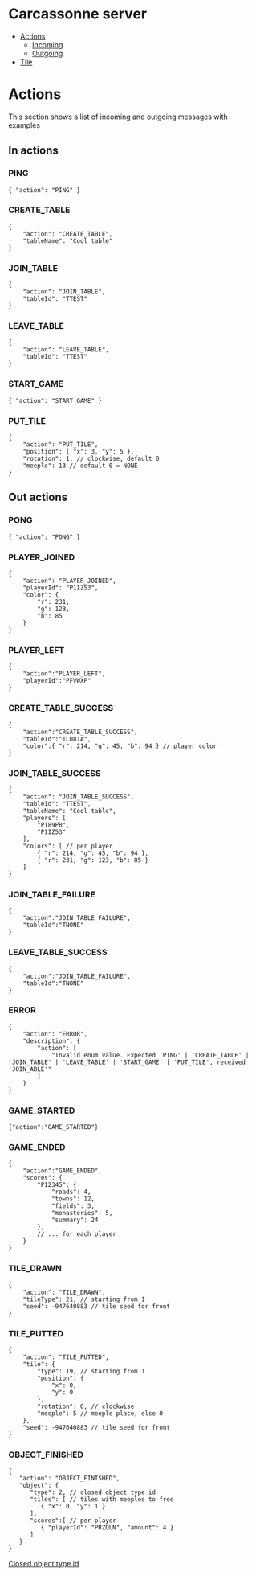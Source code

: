 # Carcassonne server
- [Actions](#actions)
  - [Incoming](#in-actions)
  - [Outgoing](#out-actions)
- [Tile](src/game/tile/tile.md)

# Actions
This section shows a list of incoming and outgoing messages with examples

## In actions
### PING
```jsonc
{ "action": "PING" }
```
### CREATE_TABLE
```jsonc
{
    "action": "CREATE_TABLE",
    "tableName": "Cool table"
}
```
### JOIN_TABLE
```jsonc
{
    "action": "JOIN_TABLE",
    "tableId": "TTEST"
}
```
### LEAVE_TABLE
```jsonc
{
    "action": "LEAVE_TABLE",
    "tableId": "TTEST"
}
```
### START_GAME
```jsonc
{ "action": "START_GAME" }
```
### PUT_TILE
```jsonc
{
    "action": "PUT_TILE",
    "position": { "x": 3, "y": 5 },
    "rotation": 1, // clockwise, default 0
    "meeple": 13 // default 0 = NONE
}
```
## Out actions
### PONG
```jsonc
{ "action": "PONG" }
```
### PLAYER_JOINED
```jsonc
{
    "action": "PLAYER_JOINED",
    "playerId": "P1IZ53",
    "color": {
        "r": 231,
        "g": 123,
        "b": 85
    }
}
```
### PLAYER_LEFT
```jsonc
{
    "action":"PLAYER_LEFT",
    "playerId":"PFVWXP"
}
```
### CREATE_TABLE_SUCCESS
```jsonc
{
    "action":"CREATE_TABLE_SUCCESS",
    "tableId":"TL081A",
    "color":{ "r": 214, "g": 45, "b": 94 } // player color
}
```
### JOIN_TABLE_SUCCESS
```jsonc
{
    "action": "JOIN_TABLE_SUCCESS",
    "tableId": "TTEST",
    "tableName": "Cool table",
    "players": [
        "PT89PB",
        "P1IZ53"
    ],
    "colors": [ // per player
        { "r": 214, "g": 45, "b": 94 },
        { "r": 231, "g": 123, "b": 85 }
    ]
}
```
### JOIN_TABLE_FAILURE
```jsonc
{
    "action":"JOIN_TABLE_FAILURE",
    "tableId":"TNONE"
}
```
### LEAVE_TABLE_SUCCESS
```jsonc
{
    "action":"JOIN_TABLE_FAILURE",
    "tableId":"TNONE"
}
```
### ERROR
```jsonc
{
    "action": "ERROR",
    "description": {
        "action": [
            "Invalid enum value. Expected 'PING' | 'CREATE_TABLE' | 'JOIN_TABLE' | 'LEAVE_TABLE' | 'START_GAME' | 'PUT_TILE', received 'JOIN_ABLE'"
        ]
    }
}
```
### GAME_STARTED
```jsonc
{"action":"GAME_STARTED"}
```
### GAME_ENDED
```jsonc
{
    "action":"GAME_ENDED",
    "scores": {
        "P12345": {
            "roads": 4,
            "towns": 12,
            "fields": 3,
            "monasteries": 5,
            "summary": 24
        },
        // ... for each player
    }
}
```
### TILE_DRAWN
```jsonc
{
    "action": "TILE_DRAWN",
    "tileType": 21, // starting from 1
    "seed": -947640883 // tile seed for front
}
```
### TILE_PUTTED
```jsonc
{
    "action": "TILE_PUTTED",
    "tile": {
        "type": 19, // starting from 1
        "position": {
            "x": 0,
            "y": 0
        },
        "rotation": 0, // clockwise
        "meeple": 5 // meeple place, else 0
    },
    "seed": -947640883 // tile seed for front
}
```

### OBJECT_FINISHED
```jsonc
{
   "action": "OBJECT_FINISHED",
   "object": {
      "type": 2, // closed object type id
      "tiles": [ // tiles with meeples to free
         { "x": 0, "y": 1 }
      ],
      "scores":[ // per player
         { "playerId": "PRZQLN", "amount": 4 }
      ]
   }
}
```
[Closed object type id](src/game/tile/tile.md#tile-objects)
